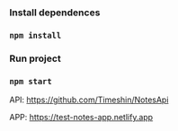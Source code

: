 ### Install dependences

### `npm install`

### Run project

### `npm start`

API: https://github.com/Timeshin/NotesApi

APP: https://test-notes-app.netlify.app
